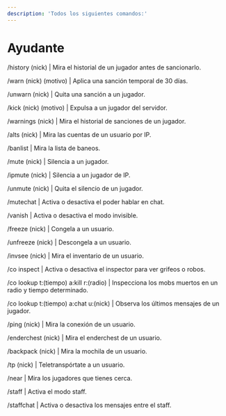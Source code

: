 ```yaml
---
description: 'Todos los siguientes comandos:'
---
```


# Ayudante

/history (nick) | Mira el historial de un jugador antes de sancionarlo.

/warn (nick) (motivo) | Aplica una sanción temporal de 30 días.&#x20;

/unwarn (nick) | Quita una sanción a un jugador.&#x20;

/kick (nick) (motivo) | Expulsa a un jugador del servidor.&#x20;

/warnings (nick) | Mira el historial de sanciones de un jugador.&#x20;

/alts (nick) | Mira las cuentas de un usuario por IP.&#x20;

/banlist | Mira la lista de baneos.&#x20;

/mute (nick) | Silencia a un jugador.&#x20;

/ipmute (nick) | Silencia a un jugador de IP.&#x20;

/unmute (nick) | Quita el silencio de un jugador.&#x20;

/mutechat | Activa o desactiva el poder hablar en chat.&#x20;

/vanish | Activa o desactiva el modo invisible.&#x20;

/freeze (nick) | Congela a un usuario.&#x20;

/unfreeze (nick) | Descongela a un usuario.&#x20;

/invsee (nick) | Mira el inventario de un usuario.&#x20;

/co inspect | Activa o desactiva el inspector para ver grifeos o robos.&#x20;

/co lookup t:(tiempo) a:kill r:(radio) | Inspecciona los mobs muertos en un radio y tiempo determinado.&#x20;

/co lookup t:(tiempo) a:chat u:(nick) | Observa los últimos mensajes de un jugador.

/ping (nick) | Mira la conexión de un usuario.&#x20;

/enderchest (nick) | Mira el enderchest de un usuario.&#x20;

/backpack (nick) | Mira la mochila de un usuario.&#x20;

/tp (nick) | Teletranspórtate a un usuario.&#x20;

/near | Mira los jugadores que tienes cerca.&#x20;

/staff | Activa el modo staff.&#x20;

/staffchat | Activa o desactiva los mensajes entre el staff.
